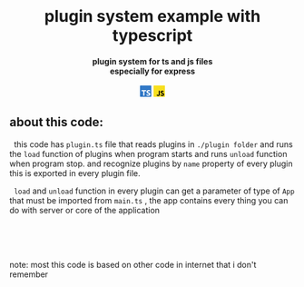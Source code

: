 <br />

<h1 align="center">
    plugin system example with typescript
</h1>

<h4 align="center" align-items="center">
    plugin system for ts and js files
    <br/>
    especially for express
    <br/>
    <br/>
    <img src="assets/ts-icon.png" width="20"/>
    <img src="assets/js-icon.png" width="20"/>
</h4>

## about this code:
&nbsp;
this code has `plugin.ts` file that reads plugins in `./plugin folder` and runs the `load` function of plugins when program starts and runs `unload` function when program stop. and recognize plugins by `name` property of every plugin this is exported in every plugin file.

&nbsp;
`load` and `unload` function in every plugin can get a parameter of type of `App` that must be imported from `main.ts` , the app contains every thing you can do with server or core of the application

<br/>
<br/>
<br/>

note: most this code is based on other code in internet that i don't remember

